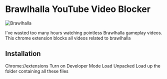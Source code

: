 # Brawlhalla YouTube Video Blocker

![Brawlhalla](https://cms.brawlhalla.com/c/uploads/2023/05/AllUnlocked_1920x1080.jpg)

I've wasted too many hours watching pointless Brawlhalla gameplay videos.
This chrome extension blocks all videos related to brawlhalla 

## Installation

Chrome://extensions
Turn on Developer Mode
Load Unpacked
Load up the folder containing all these files 
